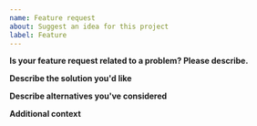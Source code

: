 ```yaml
---
name: Feature request
about: Suggest an idea for this project
label: Feature
---
```


**Is your feature request related to a problem? Please describe.**
<!-- A clear and concise description of what the problem is. Ex. I'm always frustrated when [...] -->

**Describe the solution you'd like**
<!--A clear and concise description of what you want to happen. -->

**Describe alternatives you've considered**
<!--A clear and concise description of any alternative solutions or features you've considered. -->

**Additional context**
<!--Add any other context or screenshots about the feature request here. -->
